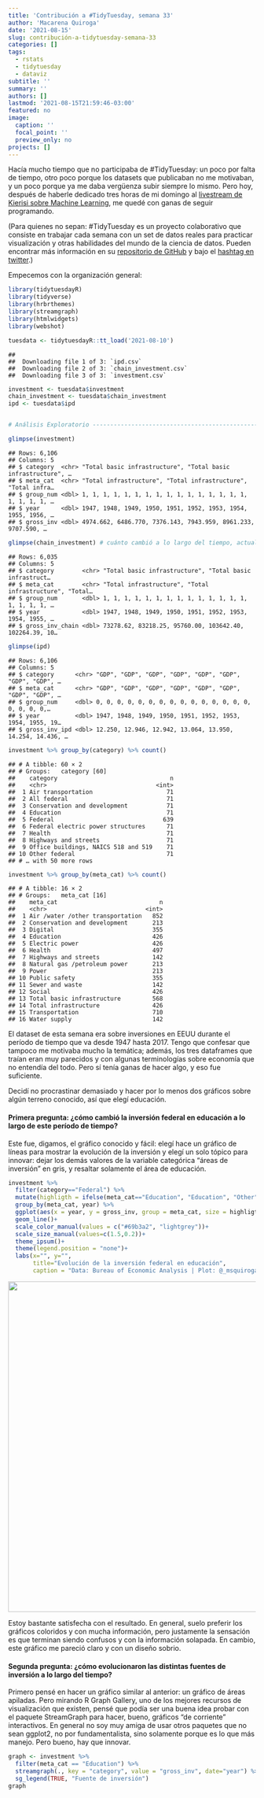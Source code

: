 ```yaml
---
title: 'Contribución a #TidyTuesday, semana 33'
author: 'Macarena Quiroga'
date: '2021-08-15'
slug: contribución-a-tidytuesday-semana-33
categories: []
tags:
  - rstats
  - tidytuesday
  - dataviz
subtitle: ''
summary: ''
authors: []
lastmod: '2021-08-15T21:59:46-03:00'
featured: no
image:
  caption: ''
  focal_point: ''
  preview_only: no
projects: []
---
```


<script src="{{< blogdown/postref >}}index_files/htmlwidgets/htmlwidgets.js"></script>
<script src="{{< blogdown/postref >}}index_files/d3/d3.min.js"></script>
<link href="{{< blogdown/postref >}}index_files/colorbrewer/colorbrewer.css" rel="stylesheet" />
<script src="{{< blogdown/postref >}}index_files/colorbrewer/colorbrewer.js"></script>
<link href="{{< blogdown/postref >}}index_files/streamgraph/streamgraph.css" rel="stylesheet" />
<script src="{{< blogdown/postref >}}index_files/streamgraph-binding/streamgraph.js"></script>

Hacía mucho tiempo que no participaba de \#TidyTuesday: un poco por falta de tiempo, otro poco porque los datasets que publicaban no me motivaban, y un poco porque ya me daba vergüenza subir siempre lo mismo. Pero hoy, después de haberle dedicado tres horas de mi domingo al [livestream de Kierisi sobre Machine Learning](https://www.twitch.tv/videos/1119311136), me quedé con ganas de seguir programando.

(Para quienes no sepan: \#TidyTuesday es un proyecto colaborativo que consiste en trabajar cada semana con un set de datos reales para practicar visualización y otras habilidades del mundo de la ciencia de datos. Pueden encontrar más información en su [repositorio de GitHub](https://github.com/rfordatascience/tidytuesday/blob/master/data/2021/2021-08-10/readme.md) y bajo el [hashtag en twitter](https://twitter.com/hashtag/TidyTuesday?src=hashtag_click).)

Empecemos con la organización general:

``` r
library(tidytuesdayR)
library(tidyverse)
library(hrbrthemes)
library(streamgraph)
library(htmlwidgets)
library(webshot)

tuesdata <- tidytuesdayR::tt_load('2021-08-10')
```

    ## 
    ##  Downloading file 1 of 3: `ipd.csv`
    ##  Downloading file 2 of 3: `chain_investment.csv`
    ##  Downloading file 3 of 3: `investment.csv`

``` r
investment <- tuesdata$investment
chain_investment <- tuesdata$chain_investment
ipd <- tuesdata$ipd


# Análisis Exploratorio ----------------------------------------------------

glimpse(investment)
```

    ## Rows: 6,106
    ## Columns: 5
    ## $ category  <chr> "Total basic infrastructure", "Total basic infrastructure", …
    ## $ meta_cat  <chr> "Total infrastructure", "Total infrastructure", "Total infra…
    ## $ group_num <dbl> 1, 1, 1, 1, 1, 1, 1, 1, 1, 1, 1, 1, 1, 1, 1, 1, 1, 1, 1, 1, …
    ## $ year      <dbl> 1947, 1948, 1949, 1950, 1951, 1952, 1953, 1954, 1955, 1956, …
    ## $ gross_inv <dbl> 4974.662, 6486.770, 7376.143, 7943.959, 8961.233, 9707.590, …

``` r
glimpse(chain_investment) # cuánto cambió a lo largo del tiempo, actualizado
```

    ## Rows: 6,035
    ## Columns: 5
    ## $ category        <chr> "Total basic infrastructure", "Total basic infrastruct…
    ## $ meta_cat        <chr> "Total infrastructure", "Total infrastructure", "Total…
    ## $ group_num       <dbl> 1, 1, 1, 1, 1, 1, 1, 1, 1, 1, 1, 1, 1, 1, 1, 1, 1, 1, …
    ## $ year            <dbl> 1947, 1948, 1949, 1950, 1951, 1952, 1953, 1954, 1955, …
    ## $ gross_inv_chain <dbl> 73278.62, 83218.25, 95760.00, 103642.40, 102264.39, 10…

``` r
glimpse(ipd)
```

    ## Rows: 6,106
    ## Columns: 5
    ## $ category      <chr> "GDP", "GDP", "GDP", "GDP", "GDP", "GDP", "GDP", "GDP", …
    ## $ meta_cat      <chr> "GDP", "GDP", "GDP", "GDP", "GDP", "GDP", "GDP", "GDP", …
    ## $ group_num     <dbl> 0, 0, 0, 0, 0, 0, 0, 0, 0, 0, 0, 0, 0, 0, 0, 0, 0, 0, 0,…
    ## $ year          <dbl> 1947, 1948, 1949, 1950, 1951, 1952, 1953, 1954, 1955, 19…
    ## $ gross_inv_ipd <dbl> 12.250, 12.946, 12.942, 13.064, 13.950, 14.254, 14.436, …

``` r
investment %>% group_by(category) %>% count()
```

    ## # A tibble: 60 × 2
    ## # Groups:   category [60]
    ##    category                                n
    ##    <chr>                               <int>
    ##  1 Air transportation                     71
    ##  2 All federal                            71
    ##  3 Conservation and development           71
    ##  4 Education                              71
    ##  5 Federal                               639
    ##  6 Federal electric power structures      71
    ##  7 Health                                 71
    ##  8 Highways and streets                   71
    ##  9 Office buildings, NAICS 518 and 519    71
    ## 10 Other federal                          71
    ## # … with 50 more rows

``` r
investment %>% group_by(meta_cat) %>% count()
```

    ## # A tibble: 16 × 2
    ## # Groups:   meta_cat [16]
    ##    meta_cat                             n
    ##    <chr>                            <int>
    ##  1 Air /water /other transportation   852
    ##  2 Conservation and development       213
    ##  3 Digital                            355
    ##  4 Education                          426
    ##  5 Electric power                     426
    ##  6 Health                             497
    ##  7 Highways and streets               142
    ##  8 Natural gas /petroleum power       213
    ##  9 Power                              213
    ## 10 Public safety                      355
    ## 11 Sewer and waste                    142
    ## 12 Social                             426
    ## 13 Total basic infrastructure         568
    ## 14 Total infrastructure               426
    ## 15 Transportation                     710
    ## 16 Water supply                       142

El dataset de esta semana era sobre inversiones en EEUU durante el período de tiempo que va desde 1947 hasta 2017. Tengo que confesar que tampoco me motivaba mucho la temática; además, los tres dataframes que traían eran muy parecidos y con algunas terminologías sobre economía que no entendía del todo. Pero sí tenía ganas de hacer algo, y eso fue suficiente.

Decidí no procrastinar demasiado y hacer por lo menos dos gráficos sobre algún terreno conocido, así que elegí educación.

#### Primera pregunta: ¿cómo cambió la inversión federal en educación a lo largo de este período de tiempo?

Este fue, digamos, el gráfico conocido y fácil: elegí hace un gráfico de líneas para mostrar la evolución de la inversión y elegí un solo tópico para innovar: dejar los demás valores de la variable categórica “áreas de inversión” en gris, y resaltar solamente el área de educación.

``` r
investment %>% 
  filter(category=="Federal") %>% 
  mutate(highligth = ifelse(meta_cat=="Education", "Education", "Other")) %>% 
  group_by(meta_cat, year) %>% 
  ggplot(aes(x = year, y = gross_inv, group = meta_cat, size = highligth))+
  geom_line()+
  scale_color_manual(values = c("#69b3a2", "lightgrey"))+
  scale_size_manual(values=c(1.5,0.2))+
  theme_ipsum()+
  theme(legend.position = "none")+
  labs(x="", y="",
       title="Evolución de la inversión federal en educación",
       caption = "Data: Bureau of Economic Analysis | Plot: @_msquiroga | #TidyTuesday")
```

<img src="{{< blogdown/postref >}}index_files/figure-html/unnamed-chunk-2-1.png" width="672" />

Estoy bastante satisfecha con el resultado. En general, suelo preferir los gráficos coloridos y con mucha información, pero justamente la sensación es que terminan siendo confusos y con la información solapada. En cambio, este gráfico me pareció claro y con un diseño sobrio.

#### Segunda pregunta: ¿cómo evolucionaron las distintas fuentes de inversión a lo largo del tiempo?

Primero pensé en hacer un gráfico similar al anterior: un gráfico de áreas apiladas. Pero mirando R Graph Gallery, uno de los mejores recursos de visualización que existen, pensé que podía ser una buena idea probar con el paquete StreamGraph para hacer, bueno, gráficos “de corriente” interactivos. En general no soy muy amiga de usar otros paquetes que no sean ggplot2, no por fundamentalista, sino solamente porque es lo que más manejo. Pero bueno, hay que innovar.

``` r
graph <- investment %>% 
  filter(meta_cat == "Education") %>% 
  streamgraph(., key = "category", value = "gross_inv", date="year") %>% 
  sg_legend(TRUE, "Fuente de inversión")
graph
```

<div id="htmlwidget-1" class="streamgraph html-widget" style="width:672px;height:480px;"></div>
<div id="htmlwidget-966cbd1dbb4f03c96ad3-legend" style="width:672" class="streamgraph html-widget-legend"><center><label style='padding-right:5px' for='htmlwidget-966cbd1dbb4f03c96ad3-select'></label><select id='htmlwidget-966cbd1dbb4f03c96ad3-select' style='visibility:hidden;'></select></center></div>
<script type="application/json" data-for="htmlwidget-1">{"x":{"data":{"key":["Federal","Private","S&L higher education","S&L K-12","S&L libraries","S&L other educational structures","Federal","Private","S&L higher education","S&L K-12","S&L libraries","S&L other educational structures","Federal","Private","S&L higher education","S&L K-12","S&L libraries","S&L other educational structures","Federal","Private","S&L higher education","S&L K-12","S&L libraries","S&L other educational structures","Federal","Private","S&L higher education","S&L K-12","S&L libraries","S&L other educational structures","Federal","Private","S&L higher education","S&L K-12","S&L libraries","S&L other educational structures","Federal","Private","S&L higher education","S&L K-12","S&L libraries","S&L other educational structures","Federal","Private","S&L higher education","S&L K-12","S&L libraries","S&L other educational structures","Federal","Private","S&L higher education","S&L K-12","S&L libraries","S&L other educational structures","Federal","Private","S&L higher education","S&L K-12","S&L libraries","S&L other educational structures","Federal","Private","S&L higher education","S&L K-12","S&L libraries","S&L other educational structures","Federal","Private","S&L higher education","S&L K-12","S&L libraries","S&L other educational structures","Federal","Private","S&L higher education","S&L K-12","S&L libraries","S&L other educational structures","Federal","Private","S&L higher education","S&L K-12","S&L libraries","S&L other educational structures","Federal","Private","S&L higher education","S&L K-12","S&L libraries","S&L other educational structures","Federal","Private","S&L higher education","S&L K-12","S&L libraries","S&L other educational structures","Federal","Private","S&L higher education","S&L K-12","S&L libraries","S&L other educational structures","Federal","Private","S&L higher education","S&L K-12","S&L libraries","S&L other educational structures","Federal","Private","S&L higher education","S&L K-12","S&L libraries","S&L other educational structures","Federal","Private","S&L higher education","S&L K-12","S&L libraries","S&L other educational structures","Federal","Private","S&L higher education","S&L K-12","S&L libraries","S&L other educational structures","Federal","Private","S&L higher education","S&L K-12","S&L libraries","S&L other educational structures","Federal","Private","S&L higher education","S&L K-12","S&L libraries","S&L other educational structures","Federal","Private","S&L higher education","S&L K-12","S&L libraries","S&L other educational structures","Federal","Private","S&L higher education","S&L K-12","S&L libraries","S&L other educational structures","Federal","Private","S&L higher education","S&L K-12","S&L libraries","S&L other educational structures","Federal","Private","S&L higher education","S&L K-12","S&L libraries","S&L other educational structures","Federal","Private","S&L higher education","S&L K-12","S&L libraries","S&L other educational structures","Federal","Private","S&L higher education","S&L K-12","S&L libraries","S&L other educational structures","Federal","Private","S&L higher education","S&L K-12","S&L libraries","S&L other educational structures","Federal","Private","S&L higher education","S&L K-12","S&L libraries","S&L other educational structures","Federal","Private","S&L higher education","S&L K-12","S&L libraries","S&L other educational structures","Federal","Private","S&L higher education","S&L K-12","S&L libraries","S&L other educational structures","Federal","Private","S&L higher education","S&L K-12","S&L libraries","S&L other educational structures","Federal","Private","S&L higher education","S&L K-12","S&L libraries","S&L other educational structures","Federal","Private","S&L higher education","S&L K-12","S&L libraries","S&L other educational structures","Federal","Private","S&L higher education","S&L K-12","S&L libraries","S&L other educational structures","Federal","Private","S&L higher education","S&L K-12","S&L libraries","S&L other educational structures","Federal","Private","S&L higher education","S&L K-12","S&L libraries","S&L other educational structures","Federal","Private","S&L higher education","S&L K-12","S&L libraries","S&L other educational structures","Federal","Private","S&L higher education","S&L K-12","S&L libraries","S&L other educational structures","Federal","Private","S&L higher education","S&L K-12","S&L libraries","S&L other educational structures","Federal","Private","S&L higher education","S&L K-12","S&L libraries","S&L other educational structures","Federal","Private","S&L higher education","S&L K-12","S&L libraries","S&L other educational structures","Federal","Private","S&L higher education","S&L K-12","S&L libraries","S&L other educational structures","Federal","Private","S&L higher education","S&L K-12","S&L libraries","S&L other educational structures","Federal","Private","S&L higher education","S&L K-12","S&L libraries","S&L other educational structures","Federal","Private","S&L higher education","S&L K-12","S&L libraries","S&L other educational structures","Federal","Private","S&L higher education","S&L K-12","S&L libraries","S&L other educational structures","Federal","Private","S&L higher education","S&L K-12","S&L libraries","S&L other educational structures","Federal","Private","S&L higher education","S&L K-12","S&L libraries","S&L other educational structures","Federal","Private","S&L higher education","S&L K-12","S&L libraries","S&L other educational structures","Federal","Private","S&L higher education","S&L K-12","S&L libraries","S&L other educational structures","Federal","Private","S&L higher education","S&L K-12","S&L libraries","S&L other educational structures","Federal","Private","S&L higher education","S&L K-12","S&L libraries","S&L other educational structures","Federal","Private","S&L higher education","S&L K-12","S&L libraries","S&L other educational structures","Federal","Private","S&L higher education","S&L K-12","S&L libraries","S&L other educational structures","Federal","Private","S&L higher education","S&L K-12","S&L libraries","S&L other educational structures","Federal","Private","S&L higher education","S&L K-12","S&L libraries","S&L other educational structures","Federal","Private","S&L higher education","S&L K-12","S&L libraries","S&L other educational structures","Federal","Private","S&L higher education","S&L K-12","S&L libraries","S&L other educational structures","Federal","Private","S&L higher education","S&L K-12","S&L libraries","S&L other educational structures","Federal","Private","S&L higher education","S&L K-12","S&L libraries","S&L other educational structures","Federal","Private","S&L higher education","S&L K-12","S&L libraries","S&L other educational structures","Federal","Private","S&L higher education","S&L K-12","S&L libraries","S&L other educational structures","Federal","Private","S&L higher education","S&L K-12","S&L libraries","S&L other educational structures","Federal","Private","S&L higher education","S&L K-12","S&L libraries","S&L other educational structures","Federal","Private","S&L higher education","S&L K-12","S&L libraries","S&L other educational structures","Federal","Private","S&L higher education","S&L K-12","S&L libraries","S&L other educational structures","Federal","Private","S&L higher education","S&L K-12","S&L libraries","S&L other educational structures","Federal","Private","S&L higher education","S&L K-12","S&L libraries","S&L other educational structures"],"value":[40,174,45.585,183.603,3.098,1,48,253,122.755,491.826,5.126,3,58,269,186.289,746.872,8.214,5,63,294,225.741,907.802,9.29,6,64,345,300.764,1212.46,9.294,7,71,351,318.632,1285.602,7.272,8,74,426,340.13,1369.058,9.355,8,70,529,423.375,1704.767,12.396,10,60,466,486.991,1956.55,15.665,12,56,562,509.418,2047.803,15.736,13,59,525,562.564,2263.145,17.76,14,69,574,572.026,2302.083,18.837,14,82,525,529.999,2129,18.999,13,95,566,494.999,2311,30,18,105,609,645.001,2386,33.001,25,118,680,738,2228,39,28,137,678,1030.999,2418,38.001,42,146,751,1187,2562,44,68,160,787,1353.001,2870,51.001,106.999,155,987,1796.001,3442.001,64.999,139.999,143,1048,1966.001,3896,92,159,133,1147,1857.001,4094,92,153,115,1083,1969.001,3788,92.999,154,123,925,2201.001,3213,94,242,151,1008,2159.001,3210,91.001,232,170,1063,2411,3082.999,84,255,204,983,3144.002,3290.001,91,225,233,737,2994,4055,97,297,269,653,1939.001,5009,130,466.001,281,717,1992,4504,120.999,433.999,321,742,1732.999,3944,98.001,318,383,878,1749,4438,120,300,400,1088,1825,4974.001,136,293.001,443,1585,2124,5342,158.999,327,450,1707,2308.001,4711,159,252,395,1936,2194,4587,146.001,186.001,393,2127,1998.998,4530,144,279,437,2257,2361,5049,178,353,377,2677,2743.999,6050.999,188,226,397,3230,3094,7141,230,146,431,4700,3148.999,7284.001,269.001,161.999,390,3776,3567.001,8962,335,207,383,4278,3926,10371,357,290,450,4800,3902.001,11724.999,441,259,572,4934,4480,14249,479,188,653,5134,5231,14769,417,168,724,5319,5419.001,13465.999,377,160,709,5500,5778,14326,376,205,717,6246,6632.999,18808,426.999,246,755,7643,6500,21594,549.999,267,356,9825,7420.999,24501,583.001,298,306,10881,8166,27715,574,277,277,10400,9142,31593.999,528,282,366,12662,10171,35025.999,574,395,536,13844,11508,39617.999,661,497,750,14200,13398,40285,757.999,498,657,14341,15257,41250,868,435,754,13604,17030,42702,916,349,343,13912,17918.001,46318,1078,318,289,14601,19300.001,51334,1016,402,383,17149,21171.998,54974.001,1070.999,466,389,18250,23781.8,56519.999,1002.8,412.799,433,17472,25838.601,51314,1077.6,954.6,379,14163,26151.4,44605,971.4,1455.4,455,14188,26619.2,41172,866.199,1018.2,463,16260,26337.999,38039,825,677,539,15396,25127.999,36960,699,707,491,15431,24720.999,39354,757,707,426,16146,26366.999,43779.001,924,615,276,18008,27835,48404,972,468,215,18885,27874,51863.999,797.001,420],"date":["1947-01-01","1947-01-01","1947-01-01","1947-01-01","1947-01-01","1947-01-01","1948-01-01","1948-01-01","1948-01-01","1948-01-01","1948-01-01","1948-01-01","1949-01-01","1949-01-01","1949-01-01","1949-01-01","1949-01-01","1949-01-01","1950-01-01","1950-01-01","1950-01-01","1950-01-01","1950-01-01","1950-01-01","1951-01-01","1951-01-01","1951-01-01","1951-01-01","1951-01-01","1951-01-01","1952-01-01","1952-01-01","1952-01-01","1952-01-01","1952-01-01","1952-01-01","1953-01-01","1953-01-01","1953-01-01","1953-01-01","1953-01-01","1953-01-01","1954-01-01","1954-01-01","1954-01-01","1954-01-01","1954-01-01","1954-01-01","1955-01-01","1955-01-01","1955-01-01","1955-01-01","1955-01-01","1955-01-01","1956-01-01","1956-01-01","1956-01-01","1956-01-01","1956-01-01","1956-01-01","1957-01-01","1957-01-01","1957-01-01","1957-01-01","1957-01-01","1957-01-01","1958-01-01","1958-01-01","1958-01-01","1958-01-01","1958-01-01","1958-01-01","1959-01-01","1959-01-01","1959-01-01","1959-01-01","1959-01-01","1959-01-01","1960-01-01","1960-01-01","1960-01-01","1960-01-01","1960-01-01","1960-01-01","1961-01-01","1961-01-01","1961-01-01","1961-01-01","1961-01-01","1961-01-01","1962-01-01","1962-01-01","1962-01-01","1962-01-01","1962-01-01","1962-01-01","1963-01-01","1963-01-01","1963-01-01","1963-01-01","1963-01-01","1963-01-01","1964-01-01","1964-01-01","1964-01-01","1964-01-01","1964-01-01","1964-01-01","1965-01-01","1965-01-01","1965-01-01","1965-01-01","1965-01-01","1965-01-01","1966-01-01","1966-01-01","1966-01-01","1966-01-01","1966-01-01","1966-01-01","1967-01-01","1967-01-01","1967-01-01","1967-01-01","1967-01-01","1967-01-01","1968-01-01","1968-01-01","1968-01-01","1968-01-01","1968-01-01","1968-01-01","1969-01-01","1969-01-01","1969-01-01","1969-01-01","1969-01-01","1969-01-01","1970-01-01","1970-01-01","1970-01-01","1970-01-01","1970-01-01","1970-01-01","1971-01-01","1971-01-01","1971-01-01","1971-01-01","1971-01-01","1971-01-01","1972-01-01","1972-01-01","1972-01-01","1972-01-01","1972-01-01","1972-01-01","1973-01-01","1973-01-01","1973-01-01","1973-01-01","1973-01-01","1973-01-01","1974-01-01","1974-01-01","1974-01-01","1974-01-01","1974-01-01","1974-01-01","1975-01-01","1975-01-01","1975-01-01","1975-01-01","1975-01-01","1975-01-01","1976-01-01","1976-01-01","1976-01-01","1976-01-01","1976-01-01","1976-01-01","1977-01-01","1977-01-01","1977-01-01","1977-01-01","1977-01-01","1977-01-01","1978-01-01","1978-01-01","1978-01-01","1978-01-01","1978-01-01","1978-01-01","1979-01-01","1979-01-01","1979-01-01","1979-01-01","1979-01-01","1979-01-01","1980-01-01","1980-01-01","1980-01-01","1980-01-01","1980-01-01","1980-01-01","1981-01-01","1981-01-01","1981-01-01","1981-01-01","1981-01-01","1981-01-01","1982-01-01","1982-01-01","1982-01-01","1982-01-01","1982-01-01","1982-01-01","1983-01-01","1983-01-01","1983-01-01","1983-01-01","1983-01-01","1983-01-01","1984-01-01","1984-01-01","1984-01-01","1984-01-01","1984-01-01","1984-01-01","1985-01-01","1985-01-01","1985-01-01","1985-01-01","1985-01-01","1985-01-01","1986-01-01","1986-01-01","1986-01-01","1986-01-01","1986-01-01","1986-01-01","1987-01-01","1987-01-01","1987-01-01","1987-01-01","1987-01-01","1987-01-01","1988-01-01","1988-01-01","1988-01-01","1988-01-01","1988-01-01","1988-01-01","1989-01-01","1989-01-01","1989-01-01","1989-01-01","1989-01-01","1989-01-01","1990-01-01","1990-01-01","1990-01-01","1990-01-01","1990-01-01","1990-01-01","1991-01-01","1991-01-01","1991-01-01","1991-01-01","1991-01-01","1991-01-01","1992-01-01","1992-01-01","1992-01-01","1992-01-01","1992-01-01","1992-01-01","1993-01-01","1993-01-01","1993-01-01","1993-01-01","1993-01-01","1993-01-01","1994-01-01","1994-01-01","1994-01-01","1994-01-01","1994-01-01","1994-01-01","1995-01-01","1995-01-01","1995-01-01","1995-01-01","1995-01-01","1995-01-01","1996-01-01","1996-01-01","1996-01-01","1996-01-01","1996-01-01","1996-01-01","1997-01-01","1997-01-01","1997-01-01","1997-01-01","1997-01-01","1997-01-01","1998-01-01","1998-01-01","1998-01-01","1998-01-01","1998-01-01","1998-01-01","1999-01-01","1999-01-01","1999-01-01","1999-01-01","1999-01-01","1999-01-01","2000-01-01","2000-01-01","2000-01-01","2000-01-01","2000-01-01","2000-01-01","2001-01-01","2001-01-01","2001-01-01","2001-01-01","2001-01-01","2001-01-01","2002-01-01","2002-01-01","2002-01-01","2002-01-01","2002-01-01","2002-01-01","2003-01-01","2003-01-01","2003-01-01","2003-01-01","2003-01-01","2003-01-01","2004-01-01","2004-01-01","2004-01-01","2004-01-01","2004-01-01","2004-01-01","2005-01-01","2005-01-01","2005-01-01","2005-01-01","2005-01-01","2005-01-01","2006-01-01","2006-01-01","2006-01-01","2006-01-01","2006-01-01","2006-01-01","2007-01-01","2007-01-01","2007-01-01","2007-01-01","2007-01-01","2007-01-01","2008-01-01","2008-01-01","2008-01-01","2008-01-01","2008-01-01","2008-01-01","2009-01-01","2009-01-01","2009-01-01","2009-01-01","2009-01-01","2009-01-01","2010-01-01","2010-01-01","2010-01-01","2010-01-01","2010-01-01","2010-01-01","2011-01-01","2011-01-01","2011-01-01","2011-01-01","2011-01-01","2011-01-01","2012-01-01","2012-01-01","2012-01-01","2012-01-01","2012-01-01","2012-01-01","2013-01-01","2013-01-01","2013-01-01","2013-01-01","2013-01-01","2013-01-01","2014-01-01","2014-01-01","2014-01-01","2014-01-01","2014-01-01","2014-01-01","2015-01-01","2015-01-01","2015-01-01","2015-01-01","2015-01-01","2015-01-01","2016-01-01","2016-01-01","2016-01-01","2016-01-01","2016-01-01","2016-01-01","2017-01-01","2017-01-01","2017-01-01","2017-01-01","2017-01-01","2017-01-01"]},"markers":null,"annotations":null,"offset":"silhouette","interactive":true,"interpolate":"cardinal","palette":"Spectral","text":"black","tooltip":"black","x_tick_interval":10,"x_tick_units":"year","x_tick_format":"%Y","y_tick_count":5,"y_tick_format":",g","top":20,"right":40,"bottom":30,"left":50,"legend":true,"legend_label":"Fuente de inversión","fill":"brewer","label_col":"black","x_scale":"date","sort":true,"order":"none"},"evals":[],"jsHooks":[]}</script>

El hecho de que el resultado fuera un html y no una imagen me resultó un poco problemático: no pude compartirla en twitter con su versión interactiva. Pero por suerte aquí sí (y de paso leí un poco más sobre widgets en el libro [RMarkdown: The definitive guide).](https://bookdown.org/yihui/rmarkdown/html-widgets.html)

#### A mejorar:

El gráfico “de corriente” se ve muy lindo, pero es poco claro (de hecho, lo que se ve en el primer gráfico, que es la inversión federal, casi no se ve en el segundo). Es decir, las cantidades desproporcionadas deberían poder verse igual, a pesar de ser desproporcionadas. Por otro lado, el recuadro selector desapareció aquí, en RMarkdown, a pesar de que lo veo bien en el widget que descargo. No tengo idea de a qué se debe.

